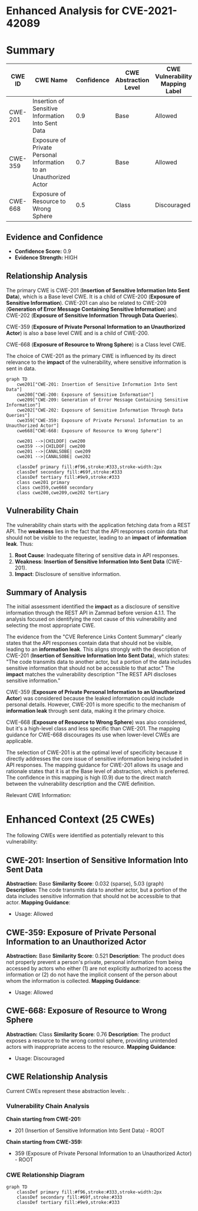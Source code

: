 # Enhanced Analysis for CVE-2021-42089

# Summary
| CWE ID | CWE Name | Confidence | CWE Abstraction Level | CWE Vulnerability Mapping Label | CWE-Vulnerability Mapping Notes |
|---|---|---|---|---|---|
| CWE-201 | Insertion of Sensitive Information Into Sent Data | 0.9 | Base | Allowed | Primary CWE |
| CWE-359 | Exposure of Private Personal Information to an Unauthorized Actor | 0.7 | Base | Allowed | Secondary Candidate |
| CWE-668 | Exposure of Resource to Wrong Sphere | 0.5 | Class | Discouraged | Secondary Candidate |

## Evidence and Confidence

*   **Confidence Score:** 0.9
*   **Evidence Strength:** HIGH

## Relationship Analysis
The primary CWE is CWE-201 (**Insertion of Sensitive Information Into Sent Data**), which is a Base level CWE. It is a child of CWE-200 (**Exposure of Sensitive Information**). CWE-201 can also be related to CWE-209 (**Generation of Error Message Containing Sensitive Information**) and CWE-202 (**Exposure of Sensitive Information Through Data Queries**).

CWE-359 (**Exposure of Private Personal Information to an Unauthorized Actor**) is also a base level CWE and is a child of CWE-200.

CWE-668 (**Exposure of Resource to Wrong Sphere**) is a Class level CWE.

The choice of CWE-201 as the primary CWE is influenced by its direct relevance to the **impact** of the vulnerability, where sensitive information is sent in data.

```mermaid
graph TD
    cwe201["CWE-201: Insertion of Sensitive Information Into Sent Data"]
    cwe200["CWE-200: Exposure of Sensitive Information"]
    cwe209["CWE-209: Generation of Error Message Containing Sensitive Information"]
    cwe202["CWE-202: Exposure of Sensitive Information Through Data Queries"]
    cwe359["CWE-359: Exposure of Private Personal Information to an Unauthorized Actor"]
    cwe668["CWE-668: Exposure of Resource to Wrong Sphere"]

    cwe201 -->|CHILDOF| cwe200
    cwe359 -->|CHILDOF| cwe200
    cwe201 -->|CANALSOBE| cwe209
    cwe201 -->|CANALSOBE| cwe202

    classDef primary fill:#f96,stroke:#333,stroke-width:2px
    classDef secondary fill:#69f,stroke:#333
    classDef tertiary fill:#9e9,stroke:#333
    class cwe201 primary
    class cwe359,cwe668 secondary
    class cwe200,cwe209,cwe202 tertiary
```

## Vulnerability Chain
The vulnerability chain starts with the application fetching data from a REST API. The **weakness** lies in the fact that the API responses contain data that should not be visible to the requester, leading to an **impact** of **information leak**. Thus:
1.  **Root Cause**: Inadequate filtering of sensitive data in API responses.
2.  **Weakness**: **Insertion of Sensitive Information Into Sent Data** (CWE-201).
3.  **Impact**: Disclosure of sensitive information.

## Summary of Analysis
The initial assessment identified the **impact** as a disclosure of sensitive information through the REST API in Zammad before version 4.1.1. The analysis focused on identifying the root cause of this vulnerability and selecting the most appropriate CWE.

The evidence from the "CVE Reference Links Content Summary" clearly states that the API responses contain data that should not be visible, leading to an **information leak**. This aligns strongly with the description of CWE-201 (**Insertion of Sensitive Information Into Sent Data**), which states: "The code transmits data to another actor, but a portion of the data includes sensitive information that should not be accessible to that actor." The **impact** matches the vulnerability description "The REST API discloses sensitive information."

CWE-359 (**Exposure of Private Personal Information to an Unauthorized Actor**) was considered because the leaked information could include personal details. However, CWE-201 is more specific to the mechanism of **information leak** through sent data, making it the primary choice.

CWE-668 (**Exposure of Resource to Wrong Sphere**) was also considered, but it's a high-level class and less specific than CWE-201. The mapping guidance for CWE-668 discourages its use when lower-level CWEs are applicable.

The selection of CWE-201 is at the optimal level of specificity because it directly addresses the core issue of sensitive information being included in API responses. The mapping guidance for CWE-201 allows its usage and rationale states that it is at the Base level of abstraction, which is preferred. The confidence in this mapping is high (0.9) due to the direct match between the vulnerability description and the CWE definition.

Relevant CWE Information:
# Enhanced Context (25 CWEs)
The following CWEs were identified as potentially relevant to this vulnerability:

## CWE-201: Insertion of Sensitive Information Into Sent Data
**Abstraction:** Base
**Similarity Score**: 0.032 (sparse), 5.03 (graph)
**Description**:
The code transmits data to another actor, but a portion of the data includes sensitive information that should not be accessible to that actor.
**Mapping Guidance**:
- Usage: Allowed

## CWE-359: Exposure of Private Personal Information to an Unauthorized Actor
**Abstraction:** Base
**Similarity Score**: 0.521
**Description**:
The product does not properly prevent a person's private, personal information from being accessed by actors who either (1) are not explicitly authorized to access the information or (2) do not have the implicit consent of the person about whom the information is collected.
**Mapping Guidance**:
- Usage: Allowed

## CWE-668: Exposure of Resource to Wrong Sphere
**Abstraction:** Class
**Similarity Score**: 0.76
**Description**:
The product exposes a resource to the wrong control sphere, providing unintended actors with inappropriate access to the resource.
**Mapping Guidance**:
- Usage: Discouraged


## CWE Relationship Analysis

Current CWEs represent these abstraction levels: .


### Vulnerability Chain Analysis

**Chain starting from CWE-201:**
- 201 (Insertion of Sensitive Information Into Sent Data) - ROOT


**Chain starting from CWE-359:**
- 359 (Exposure of Private Personal Information to an Unauthorized Actor) - ROOT



### CWE Relationship Diagram

```mermaid
graph TD
    classDef primary fill:#f96,stroke:#333,stroke-width:2px
    classDef secondary fill:#69f,stroke:#333
    classDef tertiary fill:#9e9,stroke:#333
```